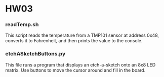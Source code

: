 # HW03  

### readTemp.sh  
This script reads the temperature from a TMP101 sensor at address 0x48, converts it to Fahrenheit, 
and then prints the value to the console.  

### etchASketchButtons.py  
This file runs a program that displays an etch-a-sketch onto an 8x8 LED matrix. Use buttons to move 
the cursor around and fill in the board.  